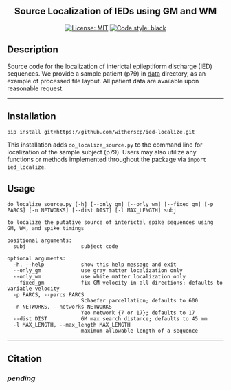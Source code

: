 <h2 align="center">Source Localization of IEDs using GM and WM</h2>

<p align="center">
<a href="https://github.com/witherscp/ied-localize/blob/main/LICENSE.txt"><img alt="License: MIT" src="https://black.readthedocs.io/en/stable/_static/license.svg"></a>
<a href="https://github.com/psf/black"><img alt="Code style: black" src="https://img.shields.io/badge/code%20style-black-000000.svg"></a>
</p>

## Description
Source code for the localization of interictal epileptiform discharge (IED) sequences. We provide a sample patient (p79) in  [data](https://github.com/witherscp/ied-localize/tree/main/data) directory, as an example of processed file layout. All patient data are available upon reasonable request.

---
## Installation
```pip install git+https://github.com/witherscp/ied-localize.git```

This installation adds `do_localize_source.py` to the command line for localization of the sample subject (p79). Users may also utilize any functions or methods implemented throughout the package via `import ied_localize`.

## Usage



```
do_localize_source.py [-h] [--only_gm] [--only_wm] [--fixed_gm] [-p PARCS] [-n NETWORKS] [--dist DIST] [-l MAX_LENGTH] subj

to localize the putative source of interictal spike sequences using GM, WM, and spike timings

positional arguments:
  subj                  subject code

optional arguments:
  -h, --help            show this help message and exit
  --only_gm             use gray matter localization only
  --only_wm             use white matter localization only
  --fixed_gm            fix GM velocity in all directions; defaults to variable velocity
  -p PARCS, --parcs PARCS
                        Schaefer parcellation; defaults to 600
  -n NETWORKS, --networks NETWORKS
                        Yeo network {7 or 17}; defaults to 17
  --dist DIST           GM max search distance; defaults to 45 mm
  -l MAX_LENGTH, --max_length MAX_LENGTH
                        maximum allowable length of a sequence
```
---
## Citation
### _pending_
